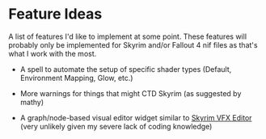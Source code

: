 # Feature Ideas

A list of features I'd like to implement at some point. These features will probably only be implemented for Skyrim and/or Fallout 4 nif files as that's what I work with the most.

* A spell to automate the setup of specific shader types (Default, Environment Mapping, Glow, etc.)

* More warnings for things that might CTD Skyrim (as suggested by mathy)

* A graph/node-based visual editor widget similar to [Skyrim VFX Editor](https://github.com/jgernandt/skyrim-vfx-editor) (very unlikely given my severe lack of coding knowledge)
